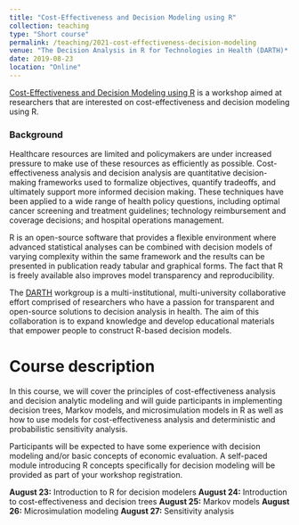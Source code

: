 ```yaml
---
title: "Cost-Effectiveness and Decision Modeling using R"
collection: teaching
type: "Short course"
permalink: /teaching/2021-cost-effectiveness-decision-modeling
venue: "The Decision Analysis in R for Technologies in Health (DARTH)* workgroup in collaboration with the University of Minnesota Division of Health Policy and Management"
date: 2019-08-23
location: "Online"
---
```

[Cost-Effectiveness and Decision Modeling using R](https://www.sph.umn.edu/events-calendar/decision-modeling-using-r-workshop/) is a workshop aimed at researchers that are interested on cost-effectiveness and decision modeling using R.

### Background
Healthcare resources are limited and policymakers are under increased pressure to make use of these resources as efficiently as possible. Cost-effectiveness analysis and decision analysis are quantitative decision-making frameworks used to formalize objectives, quantify tradeoffs, and ultimately support more informed decision making. These techniques have been applied to a wide range of health policy questions, including optimal cancer screening and treatment guidelines; technology reimbursement and coverage decisions; and hospital operations management.

R is an open-source software that provides a flexible environment where advanced statistical analyses can be combined with decision models of varying complexity within the same framework and the results can be presented in publication ready tabular and graphical forms. The fact that R is freely available also improves model transparency and reproducibility.

The [DARTH](http://darthworkgroup.com/) workgroup is a multi-institutional, multi-university collaborative effort comprised of researchers who have a passion for transparent and open-source solutions to decision analysis in health. The aim of this collaboration is to expand knowledge and develop educational materials that empower people to construct R-based decision models.


Course description
======
In this course, we will cover the principles of cost-effectiveness analysis and decision analytic modeling and will guide participants in implementing decision trees, Markov models, and microsimulation models in R as well as how to use models for cost-effectiveness analysis and deterministic and probabilistic sensitivity analysis.

Participants will be expected to have some experience with decision modeling and/or basic concepts of economic evaluation. A self-paced module introducing R concepts specifically for decision modeling will be provided as part of your workshop registration.


**August 23:** Introduction to R for decision modelers
**August 24:** Introduction to cost-effectiveness and decision trees
**August 25:** Markov models
**August 26:** Microsimulation modeling
**August 27:** Sensitivity analysis
